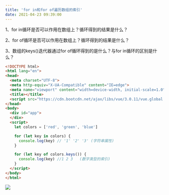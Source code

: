 ```yaml
---
title: 'for in和for of遍历数组的索引'
date: 2021-04-23 09:39:00
---   
```

1、for in循环是否可以作用在数组上？循环得到的结果是什么？

2、for of循环是否可以作用在数组上？循环得到的结果是什么？

3、数组的keys()迭代器通过for of循环得到的是什么？与for in循环的区别是什么？

```html
<!DOCTYPE html>
<html lang="en">
<head>
  <meta charset="UTF-8">
  <meta http-equiv="X-UA-Compatible" content="IE=edge">
  <meta name="viewport" content="width=device-width, initial-scale=1.0">
  <title></title>
  <script src="https://cdn.bootcdn.net/ajax/libs/vue/3.0.11/vue.global.prod.js"></script>
</head>
<body>
  <div id="app">
  </div>
  <script>
    let colors = ['red', 'green', 'blue']

    for (let key in colors) {
      console.log(key) // '1' '2' '3' (字符串属性)
    }

    for (let key of colors.keys()) {
      console.log(key) //1 2 3   (数字类型的索引)
    }
  </script>
</body>
</html>
```

![](https://img-blog.csdnimg.cn/20210423093800944.png)